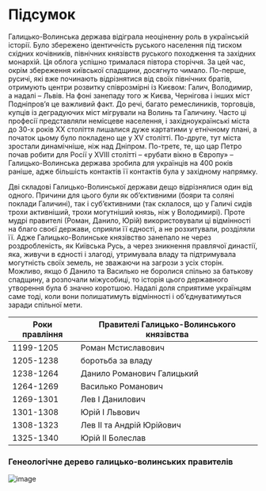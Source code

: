 Підсумок
========

Галицько-Волинська держава відіграла неоціненну роль в українській
історії. Було збережено ідентичність руського населення під тиском
східних кочівників, північних князівств руського походження та західних
монархій. Ця облога успішно трималася півтора сторіччя. За цей час,
окрім збереження київської спадщини, досягнуто чимало. По-перше, русичі,
які вже починають відрізнятися від своїх північних братів, отримують
центри розвитку співрозмірні із Києвом: Галич, Володимир, а надалі –
Львів. На фоні занепаду того ж Києва, Чернігова і інших міст Подніпров’я
це важливий факт. До речі, багато ремеслиників, торговців, купців із
деградуючих міст мігрували на Волинь та Галичину. Часто ці професії
представляли немісцеве населення, і західноукраїнські міста до 30-х
років ХХ століття лишалися дуже картатими у етнічному плані, а початок
цьому було покладено ще у XV столітті. По-друге, тут міста зростали
динамічніше, ніж над Дніпром. По-третє, те, що цар Петро почав робити
для Росії у XVIII столітті – «рубати вікно в Європу» –
Галицько-Волинська держава зробила для українців на 400 років раніше,
адже більшість контактів її контактів була у західному напрямку.

Дві складові Галицько-Волинської держави дещо відрізнялися один від
одного. Причини для цього були як об’єктивними (бояри та соляні поклади
Галичині), так і суб’єктивними (так склалося, що у Галичі сидів трохи
активніший, трохи могутніший князь, ніж у Володимирі). Проте мудрі
правителі (Роман, Данило, Юрій) використовували ці відмінності на благо
своєї держави, сприяли її єдності, а не розхитували, розділяли її. Адже
Галицько-Волинське князівство занепало не через роздробленість, як
Київська Русь, а через зникнення правлячої династії, яка, живучи в
єдності і злагоді, утримувала владу та підтримувала могутність своїх
земель, не зважаючи на загрози з усіх сторін. Можливо, якщо б Данило та
Василько не боролися спільно за батькову спадщину, а розпочали
міжусобиці, то історія цього державного утворення була б значно
коротшою. Надалі доля сприятиме українцям саме тоді, коли вони
полишатимуть відмінності і об’єднуватимуться заради спільної мети.

| Роки правління | Правителі Галицько-Волинського князівства |
| -- | -- |
| 1199-1205 | Роман Мстиславович |
| 1205-1238 | боротьба за владу |
| 1238-1264 | Данило Романович Галицький |
| 1264-1269 | Василько Романович |
| 1269-1301 | Лев І Данилович |
| 1301-1308 | Юрій І Львович |
| 1308-1323 | Лев ІІ та Андрій Юрійович |
| 1325-1340 | Юрій ІІ Болеслав |

### Генеологiчне дерево галицько-волинських правителiв

![image](tab1)